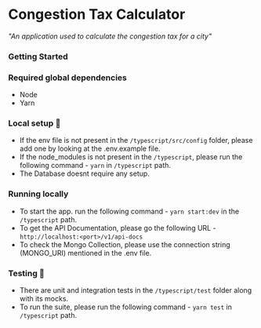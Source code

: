 
# Congestion Tax Calculator #

  _"An application used to calculate the congestion tax for a city"_

### Getting Started

### Required global dependencies
- Node
- Yarn

### Local setup 🏡
- If the env file is not present in the `/typescript/src/config` folder, please add one by looking at the .env.example file.
- If the node_modules is not present in the `/typescript`, please run the following command - `yarn` in `/typescript` path.
- The Database doesnt require any setup.

### Running locally
- To start the app. run the following command - `yarn start:dev` in the `/typescript` path.
- To get the API Documentation, please go the following URL - `http://localhost:<port>/v1/api-docs`
- To check the Mongo Collection, please use the connection string (MONGO_URI) mentioned in the .env file.

### Testing 🧪
- There are unit and integration tests in the `/typescript/test` folder along with its mocks.
- To run the suite, please run the following command - `yarn test` in `/typescript` path.